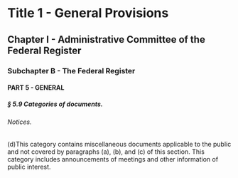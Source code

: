 
# Title 1 - General Provisions
## Chapter I - Administrative Committee of the Federal Register
### Subchapter B - The Federal Register
#### PART 5 - GENERAL
##### § 5.9 Categories of documents.
###### Notices.

(d)This category contains miscellaneous documents applicable to the public and not covered by paragraphs (a), (b), and (c) of this section. This category includes announcements of meetings and other information of public interest.
